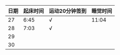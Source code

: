 日期|起床时间|运动20分钟签到|睡觉时间
:---------------|:---------------|:---------------|:---------------
27|6:45|√|11:04|
28|7:03|√| |
29| | | |
30| | | |

